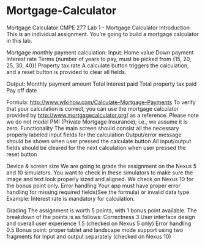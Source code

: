 # Mortgage-Calculator
Mortgage Calculator
CMPE 277
Lab 1 - Mortgage Calculator
Introduction
This is an individual assignment. You’re going to build a mortgage calculator in this lab. 

Mortgage monthly payment calculation:
Input:
Home value
Down payment
Interest rate
Terms (number of years to pay, must be picked from {15, 20, 25, 30, 40})
Property tax rate
A calculate button triggers the calculation, and a reset button is provided to clear all fields. 

Output:
Monthly payment amount
Total interest paid
Total property tax paid
Pay off date

Formula:
http://www.wikihow.com/Calculate-Mortgage-Payments
To verify that your calculation is correct, you can use the mortgage calculator provided by http://www.mortgagecalculator.org/ as a reference. Please note we do not model PMI (Private Mortgage Insurance); i.e., we assume it is zero.
Functionality
The main screen should consist all the necessary properly labeled input fields for the calculation
Output/error message should be shown when user pressed the calculate button
All input/output fields should be cleared for the next calculation when user pressed the reset button

Device & screen size
We are going to grade the assignment on the Nexus 5 and 10 simulators. You want to check in these simulators to make sure the image and text look properly sized and aligned. We check on Nexus 10 for the bonus point only.
Error handling
Your app must have proper error handling for missing required fields(See the formula) or invalid data type.
Example: Interest rate is mandatory for calculation.

Grading
The assignment is worth 5 points, with 1 bonus point available. The breakdown of the points is as follows:
Correctness 3
User interface design and overall user experience 1.5 (checked on Nexus 5 only)
Error handling 0.5
Bonus point: proper tablet and landscape mode support using two fragments for input and output separately (checked on Nexus 10)



